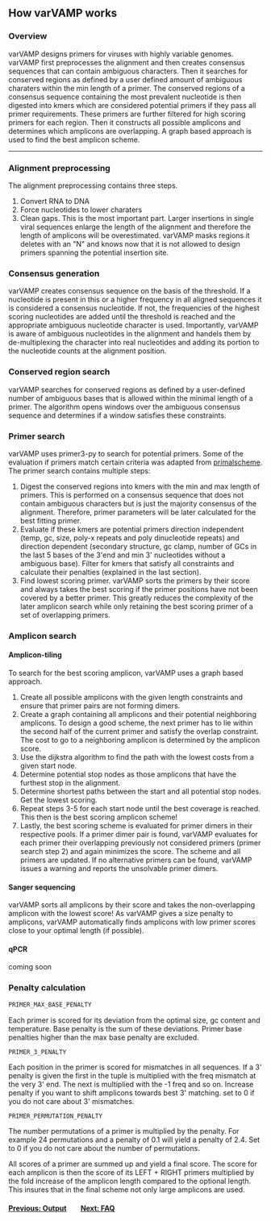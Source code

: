 ## How varVAMP works

### Overview
varVAMP designs primers for viruses with highly variable genomes. varVAMP first preprocesses the alignment and then creates consensus sequences that can contain ambiguous characters. Then it searches for conserved regions as defined by a user defined amount of ambiguous charaters within
the min length of a primer. The conserved regions of a consensus sequence containing the most prevalent nucleotide is then digested into kmers which are considered potential primers if they pass all primer requirements. These primers are further filtered for high scoring primers for each region. Then it constructs all possible amplicons and determines which amplicons are overlapping. A graph based approach is used to find the best amplicon scheme.

---

### Alignment preprocessing
The alignment preprocessing contains three steps.
1. Convert RNA to DNA
2. Force nucleotides to lower charaters
3. Clean gaps. This is the most important part. Larger insertions in single viral sequences enlarge the length of the alignment and therefore the length of amplicons will be overestimated. varVAMP masks regions it deletes with an "N" and knows now that it is not allowed to design primers spanning the potential insertion site.

### Consensus generation
varVAMP creates consensus sequence on the basis of the threshold. If a nucleotide is present in this or a higher frequency in all aligned sequences it is considered a consensus nucleotide. If not, the frequencies of the highest scoring nucleotides are added until the threshold is reached and the appropriate ambiguous nucleotide character is used. Importantly, varVAMP is aware of ambiguous nucleotides in the alignment and handels them by de-multiplexing the character into real nucleotides and adding its portion to the nucleotide counts at the alignment position.

### Conserved region search
varVAMP searches for conserved regions as defined by a user-defined number of ambiguous bases that is allowed within the minimal length of a primer. The algorithm opens windows over the ambiguous consensus sequence and determines if a window satisfies these constraints.

### Primer search
varVAMP uses primer3-py to search for potential primers. Some of the evaluation if primers match certain criteria was adapted from [primalscheme](www.github.com/aresti/primalscheme). The primer search contains multiple steps:
1. Digest the conserved regions into kmers with the min and max length of primers. This is performed on a consensus sequence that does not contain ambiguous characters but is just the majority consensus of the alignment. Therefore, primer parameters will be later calculated for the best fitting primer.
2. Evaluate if these kmers are potential primers direction independent (temp, gc, size, poly-x repeats and poly dinucleotide repeats) and direction dependent (secondary structure, gc clamp, number of GCs in the last 5 bases of the 3'end and min 3' nucleotides without a ambiguous base). Filter for kmers that satisfy all constraints and calculate their penalties (explained in the last section).
3. Find lowest scoring primer. varVAMP sorts the primers by their score and always takes the best scoring if the primer positions have not been covered by a better primer. This greatly reduces the complexity of the later amplicon search while only retaining the best scoring primer of a set of overlapping primers.

### Amplicon search

#### Amplicon-tiling
To search for the best scoring amplicon, varVAMP uses a graph based approach.
1. Create all possible amplicons with the given length constraints and ensure that primer pairs are not forming dimers.
2. Create a graph containing all amplicons and their potential neighboring amplicons. To design a good scheme, the next primer has to lie within the second half of the current primer and satisfy the overlap constraint. The cost to go to a neighboring amplicon is determined by the amplicon score.
3. Use the dijkstra algorithm to find the path with the lowest costs from a given start node.
4. Determine potential stop nodes as those amplicons that have the furthest stop in the alignment.
5. Determine shortest paths between the start and all potential stop nodes. Get the lowest scoring.
6. Repeat steps 3-5 for each start node until the best coverage is reached. This then is the best scoring amplicon scheme!
7. Lastly, the best scoring scheme is evaluated for primer dimers in their respective pools. If a primer dimer pair is found, varVAMP evaluates for each primer their overlapping previously not considered primers (primer search step 2) and again minimizes the score. The scheme and all primers are updated. If no alternative primers can be found, varVAMP issues a warning and reports the unsolvable primer dimers.

#### Sanger sequencing
varVAMP sorts all amplicons by their score and takes the non-overlapping amplicon with the lowest score! As varVAMP gives a size penalty to amplicons, varVAMP automatically finds amplicons with low primer scores close to your optimal length (if possible).

#### qPCR
coming soon

### Penalty calculation

```python
PRIMER_MAX_BASE_PENALTY
```
Each primer is scored for its deviation from the optimal size, gc content and temperature. Base penalty is the sum of these deviations. Primer base penalties higher than the max base penalty are excluded.

```python
PRIMER_3_PENALTY
```
Each position in the primer is scored for mismatches in all sequences. If a 3' penalty is given the first in the tuple is multiplied with the freq mismatch at the very 3' end. The next is multiplied with the -1 freq and so on. Increase penalty if you want to shift amplicons towards best 3' matching. set to 0 if you do not care about 3' mismatches.

```python3
PRIMER_PERMUTATION_PENALTY
```
The number permutations of a primer is multiplied by the penalty. For example 24 permutations and a penalty of 0.1 will yield a penalty of 2.4. Set to 0 if you do not care about the number of permutations.

All scores of a primer are summed up and yield a final score. The score for each amplicon is then the score of its LEFT + RIGHT primers multiplied by the fold increase of the amplicon length compared to the optional length. This insures that in the final scheme not only large amplicons are used.

#### [Previous: Output](./output.md)&emsp;&emsp;[Next: FAQ](./FAQ.md)
